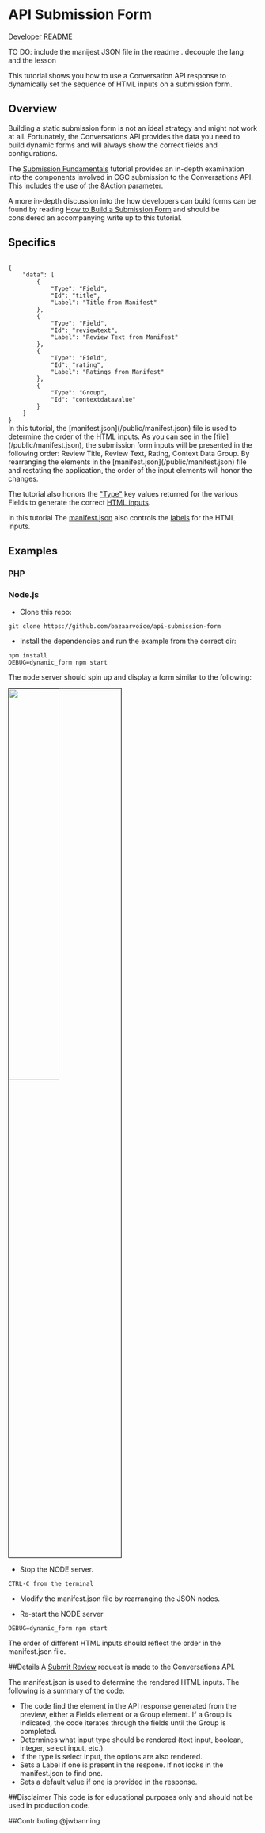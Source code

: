 # API Submission Form

[Developer README](/Contributing.md)



TO DO:
include the manijest JSON file in the readme.. 
decouple the lang and the lesson




This tutorial shows you how to use a Conversation API response to dynamically set the sequence of HTML inputs on a submission form.

## Overview
Building a static submission form is not an ideal strategy and might not work at all. Fortunately, the Conversations API provides the data you need to build dynamic forms and will always show the correct fields and configurations.

The [Submission Fundamentals](https://developer.bazaarvoice.com/apis/conversations/tutorials/submission_fundamentals) tutorial provides an in-depth examination into the components involved in CGC submission to the Conversations API. This includes the use of the [&Action](https://developer.bazaarvoice.com/apis/conversations/tutorials/submission_fundamentals#the-action-parameter-and-the-submission-process) parameter. 

A more in-depth discussion into the how developers can build forms can be found by reading [How to Build a Submission Form](https://developer.bazaarvoice.com/apis/conversations/tutorials/How_to_Build_a_Submission_Form) and should be considered an accompanying write up to this tutorial. 

## Specifics


<code>
{
    "data": [
        {
            "Type": "Field",
            "Id": "title",
            "Label": "Title from Manifest"
        },
        {
            "Type": "Field",
            "Id": "reviewtext",
            "Label": "Review Text from Manifest"
        },
        {
            "Type": "Field",
            "Id": "rating",
            "Label": "Ratings from Manifest"
        },
        {
            "Type": "Group",
            "Id": "contextdatavalue"
        }
    ]
}
</code>
In this tutorial, the [manifest.json](/public/manifest.json) file is used to determine the order of the HTML inputs. As you can see in the [file](/public/manifest.json), the submission form inputs will be presented in the following order: Review Title, Review Text, Rating, Context Data Group. By rearranging the elements in the [manifest.json](/public/manifest.json) file and restating the application, the order of the input elements will honor the changes. 

The tutorial also honors the ["Type"](https://developer.bazaarvoice.com/apis/conversations/tutorials/input_types) key values returned for the various Fields to generate the correct [HTML inputs](https://github.com/bazaarvoice/api-submission-form/blob/master/routes/index.js#L61).

In this tutorial The [manifest.json](/manifest.json) also controls the [labels](/routes/index.js#L102) for the HTML inputs.


## Examples

### PHP

### Node.js

- Clone this repo:

```
git clone https://github.com/bazaarvoice/api-submission-form
```

- Install the dependencies and run the example from the correct dir:

```
npm install
DEBUG=dynanic_form npm start
```

The node server should spin up and display a form similar to the following: 
    
<img src="https://cloud.githubusercontent.com/assets/2584258/11049011/d0419af8-8700-11e5-97af-963148f1792e.jpg  " width="45%" style="border:1px solid black"></img>


- Stop the NODE server.
```
CTRL-C from the terminal
```

- Modify the manifest.json file by rearranging the JSON nodes.

- Re-start the NODE server
```
DEBUG=dynanic_form npm start
```

The order of different HTML inputs should reflect the order in the manifest.json file.


##Details
A <a href="https://developer.bazaarvoice.com/docs/read/conversations/reviews/submit">Submit Review</a> request is made to the Conversations API. 


The manifest.json is used to determine the rendered HTML inputs. The following is a summary of the code:
- The code find the element in the API response generated from the preview, either a Fields element or a Group element. If a Group is indicated, the code iterates through the fields until the Group is completed.  
- Determines what input type should be rendered (text input, boolean, integer, select input, etc.).
- If the type is select input, the options are also rendered.
- Sets a Label if one is present in the respone. If not looks in the manifest.json to find one.
- Sets a default value if one is provided in the response.

##Disclaimer
This code is for educational purposes only and should not be used in production code. 

##Contributing
@jwbanning
